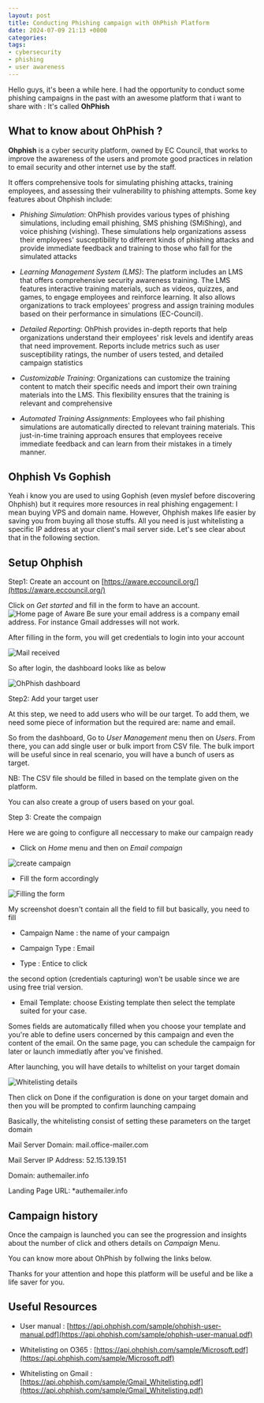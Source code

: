 ```yaml
---
layout: post
title: Conducting Phishing campaign with OhPhish Platform
date: 2024-07-09 21:13 +0000
categories:
tags:
- cybersecurity
- phishing
- user awareness
---
```

Hello guys, it's been a while here.
I had the opportunity to conduct some phishing campaigns in the past with an awesome platform that i want to share with : It's called **OhPhish**

## What to know about OhPhish ?
**Ohphish** is a cyber security platform, owned by EC Council, that works to improve the awareness of the users and promote good practices in relation to email security and other internet use by the staff. 

 It offers comprehensive tools for simulating phishing attacks, training employees, and assessing their vulnerability to phishing attempts. Some key features about Ohphish include:

 - *Phishing Simulation*: OhPhish provides various types of phishing simulations, including email phishing, SMS phishing (SMiShing), and voice phishing (vishing). These simulations help organizations assess their employees' susceptibility to different kinds of phishing attacks and provide immediate feedback and training to those who fall for the simulated attacks​

 - *Learning Management System (LMS)*: The platform includes an LMS that offers comprehensive security awareness training. The LMS features interactive training materials, such as videos, quizzes, and games, to engage employees and reinforce learning. It also allows organizations to track employees' progress and assign training modules based on their performance in simulations​ (EC-Council)​.

 - *Detailed Reporting*: OhPhish provides in-depth reports that help organizations understand their employees' risk levels and identify areas that need improvement. Reports include metrics such as user susceptibility ratings, the number of users tested, and detailed campaign statistics

 - *Customizable Training*: Organizations can customize the training content to match their specific needs and import their own training materials into the LMS. This flexibility ensures that the training is relevant and comprehensive

 - *Automated Training Assignments*: Employees who fail phishing simulations are automatically directed to relevant training materials. This just-in-time training approach ensures that employees receive immediate feedback and can learn from their mistakes in a timely manner.

## Ohphish Vs Gophish

Yeah i know you are used to using Gophish (even myslef before discovering Ohphish) but it requires more resources in real phishing engagement: I mean buying VPS and domain name. However, Ohphish makes life easier by saving you from buying all those stuffs. All you need is just whitelisting a specific IP address at your client's mail server side.
Let's see clear about that in the following section.

## Setup Ohphish

Step1: Create an account on [https://aware.eccouncil.org/](https://aware.eccouncil.org/)

Click on *Get started* and fill in the form to have an account.
![Home page of Aware](/assets/img/Ohphish/form.png)
Be sure your email address is a company email address. For instance Gmail addresses will not work.

After filling in the form, you will get credentials to login into your account

![Mail received](/assets/img/Ohphish/mail-received.png)

So after login, the dashboard looks like as below

![OhPhish dashboard](/assets/img/Ohphish/dashboard.png)

Step2: Add your target user

At this step, we need to add users who will be our target. To add them, we need some piece of information but the required are: name and email.

So from the dashboard, Go to *User Management*  menu then on *Users*. From there, you can add single user or bulk import from CSV file. The bulk import will be useful since in real scenario, you will have a bunch of users as target.

NB: The CSV file should be filled in based on the template given on the platform.

You can also create a group of users based on your goal.

Step 3: Create the compaign

Here we are going to configure all neccessary to make our campaign ready

- Click on *Home* menu and then on *Email compaign*

![create campaign](/assets/img/Ohphish/create-campaign.png)

- Fill the form accordingly

![Filling the form](/assets/img/Ohphish/Filling-form.png)

My screenshot doesn't contain all the field to fill but basically, you need to fill 

  * Campaign Name : the name of your campaign

  * Campaign Type : Email

  * Type : Entice to click

the second option (credentials capturing) won't be usable since we are using free trial version.

  * Email Template: choose Existing template then select the template suited for your case.

Somes fields are automatically filled when you choose your template and you're able to define users concerned by this campaign and even the content of the email.
On the same page, you can schedule the campaign for later or launch immediatly after you've finished.

After launching, you will have details to whiltelist on your target domain

![Whitelisting details](/assets/img/Ohphish/Whitelisting.png)

Then click on Done if the configuration is done on your target domain and then you will be prompted to confirm launching campaing

Basically, the whitelisting consist of setting these parameters on the target domain 

Mail Server Domain: mail.office-mailer.com

Mail Server IP Address: 52.15.139.151

Domain: authemailer.info

Landing Page URL: *authemailer.info

## Campaign history
Once the campaign is launched you can see the progression and insights about the number of click and others details on *Campaign* Menu.

You can know more about OhPhish by follwing the links below.

Thanks for your attention and hope this platform will be useful and be like a life saver for you.

## Useful Resources

- User manual : [https://api.ohphish.com/sample/ohphish-user-manual.pdf](https://api.ohphish.com/sample/ohphish-user-manual.pdf)

- Whitelisting on O365 : [https://api.ohphish.com/sample/Microsoft.pdf](https://api.ohphish.com/sample/Microsoft.pdf)

- Whitelisting on Gmail : [https://api.ohphish.com/sample/Gmail_Whitelisting.pdf](https://api.ohphish.com/sample/Gmail_Whitelisting.pdf) 
 






